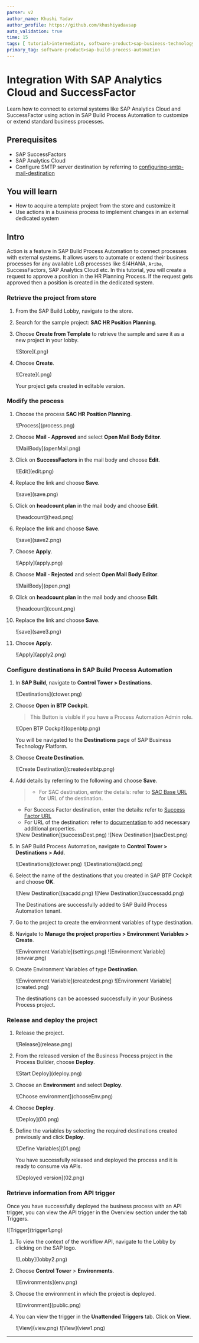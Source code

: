 ```yaml
---
parser: v2
author_name: Khushi Yadav
author_profile: https://github.com/khushiyadavsap
auto_validation: true
time: 15
tags: [ tutorial>intermediate, software-product>sap-business-technology-platform, tutorial>free-tier ]
primary_tag: software-product>sap-build-process-automation
---
```


# Integration With SAP Analytics Cloud and SuccessFactor

<!-- description --> Learn how to connect to external systems like SAP Analytics Cloud and SuccessFactor using action in SAP Build Process Automation to customize or extend standard business processes.

## Prerequisites

- SAP SuccessFactors
- SAP Analytics Cloud
- Configure SMTP server destination by referring to [configuring-smtp-mail-destination](https://help.sap.com/docs/build-process-automation/sap-build-process-automation/configuring-smtp-mail-destination)

## You will learn

- How to acquire a template project from the store and customize it
- Use actions in a business process to implement changes in an external dedicated system

## Intro

Action is a feature in SAP Build Process Automation to connect processes with external systems. It allows users to automate or extend their business processes for any available LoB processes like S/4HANA, `Ariba`, SuccessFactors, SAP Analytics Cloud etc. In this tutorial, you will create a request to approve a position in the HR Planning Process. If the request gets approved then a position is created in the dedicated system.

### Retrieve the project from store

1. From the SAP Build Lobby, navigate to the store.
2. Search for the sample project: **SAC HR Position Planning**.
3. Choose **Create from Template** to retrieve the sample and save it as a new project in your lobby.

    <!-- border -->![Store](.png)

4. Choose **Create**.

    <!-- border -->![Create](.png)

    Your project gets created in editable version.

### Modify the process

1. Choose the process **SAC HR Position Planning**.

    <!-- border -->![Process](process.png)

2. Choose **Mail - Approved** and select **Open Mail Body Editor**.

    <!-- border -->![MailBody](openMail.png)

3. Click on **SuccessFactors** in the mail body and choose **Edit**.

    <!-- border -->![Edit](edit.png)

4. Replace the link and choose **Save**.

    <!-- border -->![save](save.png)

5. Click on **headcount plan** in the mail body and choose **Edit**.

    <!-- border -->![headcount](head.png)

6. Replace the link and choose **Save**.

    <!-- border -->![save](save2.png)

7. Choose **Apply**.

    <!-- border -->![Apply](apply.png)

8. Choose **Mail - Rejected** and select **Open Mail Body Editor**.

    <!-- border -->![MailBody](open.png)

9. Click on **headcount plan** in the mail body and choose **Edit**.

    <!-- border -->![headcount](count.png)

10. Replace the link and choose **Save**.

    <!-- border -->![save](save3.png)

11. Choose **Apply**.

    <!-- border -->![Apply](apply2.png)


### Configure destinations in SAP Build Process Automation

1. In **SAP Build**, navigate to **Control Tower > Destinations**.

    <!-- border -->![Destinations](ctower.png)

2. Choose **Open in BTP Cockpit**.

    > This Button is visible if you have a Process Automation Admin role.

    <!-- border -->![Open BTP Cockpit](openbtp.png)

    You will be navigated to the **Destinations** page of SAP Business Technology Platform.

3. Choose **Create Destination**.

    <!-- border -->![Create Destination](createdestbtp.png)

4. Add details by referring to the following and choose **Save**.

    > - For SAC destination, enter the details: refer to [SAC Base URL](https://help.sap.com/docs/SAP_ANALYTICS_CLOUD/14cac91febef464dbb1efce20e3f1613/3ccfab3348dd407db089accb66cff9a2.html) for URL of the destination.
    - For Success Factor destination, enter the details: refer to [Success Factor URL](https://help.sap.com/docs/SAP_SUCCESSFACTORS_PLATFORM/d599f15995d348a1b45ba5603e2aba9b/af2b8d5437494b12be88fe374eba75b6.html)
    - For URL of the destination: refer to [documentation](https://help.sap.com/docs/build-process-automation/sap-build-process-automation/testing-actions) to add necessary additional properties.

    <!-- border -->![New Destination](successDest.png)

    <!-- border -->![New Destination](sacDest.png)

6. In SAP Build Process Automation, navigate to **Control Tower > Destinations > Add**.

    <!-- border -->![Destinations](ctower.png)

    <!-- border -->![Destinations](add.png)

7. Select the name of the destinations that you created in SAP BTP Cockpit and choose **OK**.

    <!-- border -->![New Destination](sacadd.png)

    <!-- border -->![New Destination](successadd.png)

    The Destinations are successfully added to SAP Build Process Automation tenant.

8. Go to the project to create the environment variables of type destination. 
   
9. Navigate to **Manage the project properties > Environment Variables > Create**.

    <!-- border -->![Environment Variable](settings.png)

    <!-- border -->![Environment Variable](envvar.png)

10. Create Environment Variables of type **Destination**.

    <!-- border -->![Environment Variable](createdest.png)

    <!-- border -->![Environment Variable](created.png)

    The destinations can be accessed successfully in your Business Process project.

### Release and deploy the project

1. Release the project.

    <!-- border -->![Release](release.png)

2. From the released version of the Business Process project in the Process Builder, choose **Deploy**.

    <!-- border -->![Start Deploy](deploy.png)

3. Choose an **Environment** and select **Deploy**.

    <!-- border -->![Choose environment](chooseEnv.png)

4. Choose **Deploy**.

    <!-- border -->![Deploy](00.png)

5. Define the variables by selecting the required destinations created previously and click **Deploy**.

    <!-- border -->![Define Variables](01.png)

   You have successfully released and deployed the process and it is ready to consume via APIs.
   
   <!-- border -->![Deployed version](02.png)


### Retrieve information from API trigger

Once you have successfully deployed the business process with an API trigger, you can view the API trigger in the Overview section under the tab Triggers.

<!-- border -->![Trigger](trigger1.png)

1. To view the context of the workflow API, navigate to the Lobby by clicking on the SAP logo.

    <!-- border -->![Lobby](lobby2.png)

2. Choose **Control Tower** > **Environments**.

    <!-- border -->![Environments](env.png)

3. Choose the environment in which the project is deployed.

    <!-- border -->![Environment](public.png)

4. You can view the trigger in the **Unattended Triggers** tab. Click on **View**.

    <!-- border -->![View](view.png)

    <!-- border -->![View](view1.png)

---
